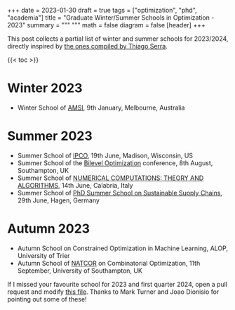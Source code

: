 +++
date = 2023-01-30
draft = true
tags = ["optimization", "phd", "academia"]
title = "Graduate Winter/Summer Schools in Optimization - 2023"
summary = """
"""
math = false
diagram = false
[header]
+++

This post collects a partial list of winter and summer schools for 2023/2024, directly inspired by
[the ones compiled by Thiago Serra](https://thiagoserra.com/2020/01/19/summer-2020-schools-on-algorithms-data-science-machine-learning-networks-optimization-transportation-and-other-relevant-topics-in-operations-research/).

{{< toc >}}

# Winter 2023

- Winter School of [AMSI](https://ss.amsi.org.au/), 9th January, Melbourne, Australia

# Summer 2023

- Summer School of [IPCO](https://optimization.discovery.wisc.edu/ipco-2023-madison/), 19th June, Madison, Wisconsin, US
- Summer School of the [Bilevel Optimization](https://www.bilevelconference2023.org/summer-school) conference, 8th August, Southampton, UK
- Summer School of [NUMERICAL COMPUTATIONS: THEORY AND ALGORITHMS](https://www.numta.org/), 14th June, Calabria, Italy
- Summer School of [PhD Summer School on Sustainable Supply Chains](https://www.fernuni-hagen.de/produktion-logistik/forschung/veranstaltungen/PhD_Summer_School.shtml), 29th June, Hagen, Germany

# Autumn 2023

- Autumn School on Constrained Optimization in Machine Learning, ALOP, University of Trier
- Autumn School of [NATCOR](https://www.natcor.ac.uk/courses/) on Combinatorial Optimization, 11th September, University of Southampton, UK 

If I missed your favourite school for 2023 and first quarter 2024, open a pull request and modify [this file](https://github.com/matbesancon/hugo-site/blob/master/content/post/2023-01-schools23.markdown).
Thanks to Mark Turner and Joao Dionisio for pointing out some of these!
